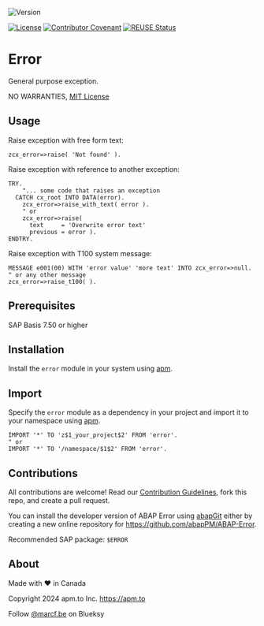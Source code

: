 ![Version](https://img.shields.io/endpoint?url=https://shield.abap.space/version-shield-json/github/abapPM/ABAP-Error/src/zcx_error.clas.abap/c_version&label=Version&color=blue)

[![License](https://img.shields.io/github/license/abapPM/ABAP-Error?label=License&color=success)](https://github.com/abapPM/ABAP-Error/blob/main/LICENSE)
[![Contributor Covenant](https://img.shields.io/badge/Contributor%20Covenant-2.1-4baaaa.svg?color=success)](https://github.com/abapPM/.github/blob/main/CODE_OF_CONDUCT.md)
[![REUSE Status](https://api.reuse.software/badge/github.com/abapPM/ABAP-Error)](https://api.reuse.software/info/github.com/abapPM/ABAP-Error)

# Error

General purpose exception.

NO WARRANTIES, [MIT License](https://github.com/abapPM/ABAP-Error/blob/main/LICENSE)

## Usage

Raise exception with free form text:

```abap
zcx_error=>raise( 'Not found' ).
```

Raise exception with reference to another exception:

```abap
TRY.
    "... some code that raises an exception
  CATCH cx_root INTO DATA(error).
    zcx_error=>raise_with_text( error ).
    " or
    zcx_error=>raise(
      text     = 'Overwrite error text'
      previous = error ).
ENDTRY.
```

Raise exception with T100 system message:

```abap
MESSAGE e001(00) WITH 'error value' 'more text' INTO zcx_error=>null. " or any other message
zcx_error=>raise_t100( ).
```

## Prerequisites

SAP Basis 7.50 or higher

## Installation

Install the `error` module in your system using [apm](https://abappm.com).

## Import

Specify the `error` module as a dependency in your project and import it to your namespace using [apm](https://abappm.com).

```abap
IMPORT '*' TO 'z$1_your_project$2' FROM 'error'.
" or
IMPORT '*' TO '/namespace/$1$2' FROM 'error'.
```

## Contributions

All contributions are welcome! Read our [Contribution Guidelines](https://github.com/abapPM/ABAP-Error/blob/main/CONTRIBUTING.md), fork this repo, and create a pull request.

You can install the developer version of ABAP Error using [abapGit](https://github.com/abapGit/abapGit) either by creating a new online repository for https://github.com/abapPM/ABAP-Error.

Recommended SAP package: `$ERROR`

## About

Made with ❤️ in Canada

Copyright 2024 apm.to Inc. <https://apm.to>

Follow [@marcf.be](https://bsky.app/profile/marcf.be) on Blueksy
